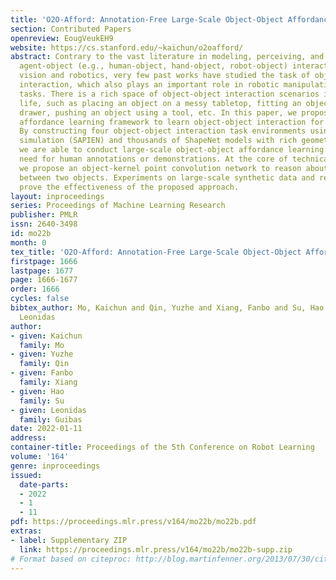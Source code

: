 ```yaml
---
title: 'O2O-Afford: Annotation-Free Large-Scale Object-Object Affordance Learning'
section: Contributed Papers
openreview: EougVeukEH9
website: https://cs.stanford.edu/~kaichun/o2oafford/
abstract: Contrary to the vast literature in modeling, perceiving, and understanding
  agent-object (e.g., human-object, hand-object, robot-object) interaction in computer
  vision and robotics, very few past works have studied the task of object-object
  interaction, which also plays an important role in robotic manipulation and planning
  tasks. There is a rich space of object-object interaction scenarios in our daily
  life, such as placing an object on a messy tabletop, fitting an object inside a
  drawer, pushing an object using a tool, etc. In this paper, we propose a unified
  affordance learning framework to learn object-object interaction for various tasks.
  By constructing four object-object interaction task environments using physical
  simulation (SAPIEN) and thousands of ShapeNet models with rich geometric diversity,
  we are able to conduct large-scale object-object affordance learning without the
  need for human annotations or demonstrations. At the core of technical contribution,
  we propose an object-kernel point convolution network to reason about detailed interaction
  between two objects. Experiments on large-scale synthetic data and real-world data
  prove the effectiveness of the proposed approach.
layout: inproceedings
series: Proceedings of Machine Learning Research
publisher: PMLR
issn: 2640-3498
id: mo22b
month: 0
tex_title: 'O2O-Afford: Annotation-Free Large-Scale Object-Object Affordance Learning'
firstpage: 1666
lastpage: 1677
page: 1666-1677
order: 1666
cycles: false
bibtex_author: Mo, Kaichun and Qin, Yuzhe and Xiang, Fanbo and Su, Hao and Guibas,
  Leonidas
author:
- given: Kaichun
  family: Mo
- given: Yuzhe
  family: Qin
- given: Fanbo
  family: Xiang
- given: Hao
  family: Su
- given: Leonidas
  family: Guibas
date: 2022-01-11
address:
container-title: Proceedings of the 5th Conference on Robot Learning
volume: '164'
genre: inproceedings
issued:
  date-parts:
  - 2022
  - 1
  - 11
pdf: https://proceedings.mlr.press/v164/mo22b/mo22b.pdf
extras:
- label: Supplementary ZIP
  link: https://proceedings.mlr.press/v164/mo22b/mo22b-supp.zip
# Format based on citeproc: http://blog.martinfenner.org/2013/07/30/citeproc-yaml-for-bibliographies/
---
```

